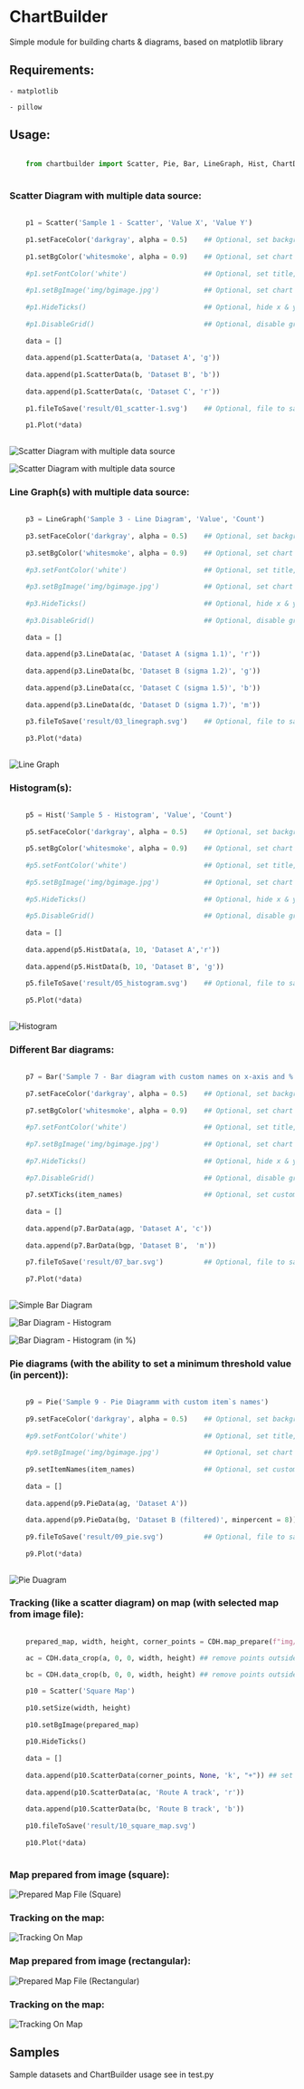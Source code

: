 # ChartBuilder
Simple module for building charts &amp; diagrams, based on matplotlib library

## Requirements:

    - matplotlib
    
    - pillow
    
## Usage:

```python
    
    from chartbuilder import Scatter, Pie, Bar, LineGraph, Hist, ChartDataHelper as CDH
    
```

### Scatter Diagram with multiple data source:

```python
    
    p1 = Scatter('Sample 1 - Scatter', 'Value X', 'Value Y')
    
    p1.setFaceColor('darkgray', alpha = 0.5)    ## Optional, set background color (base colors or CSS4)
    
    p1.setBgColor('whitesmoke', alpha = 0.9)    ## Optional, set chart background color (base colors or CSS4)
    
    #p1.setFontColor('white')                   ## Optional, set title, axis labels, x & y ticks color (base colors or CSS4)
    
    #p1.setBgImage('img/bgimage.jpg')           ## Optional, set chart background image
    
    #p1.HideTicks()                             ## Optional, hide x & y ticks & disable grid
    
    #p1.DisableGrid()                           ## Optional, disable grid
    
    data = []
    
    data.append(p1.ScatterData(a, 'Dataset A', 'g'))
    
    data.append(p1.ScatterData(b, 'Dataset B', 'b'))
    
    data.append(p1.ScatterData(c, 'Dataset C', 'r'))
    
    p1.fileToSave('result/01_scatter-1.svg')    ## Optional, file to save current chart
    
    p1.Plot(*data)
    
```

![Scatter Diagram with multiple data source](result/01_scatter-1.svg)

![Scatter Diagram with multiple data source](result/02_scatter-2.svg)

### Line Graph(s) with multiple data source:

```python
    
    p3 = LineGraph('Sample 3 - Line Diagram', 'Value', 'Count')
    
    p3.setFaceColor('darkgray', alpha = 0.5)    ## Optional, set background color (base colors or CSS4)
    
    p3.setBgColor('whitesmoke', alpha = 0.9)    ## Optional, set chart background color (base colors or CSS4)
    
    #p3.setFontColor('white')                   ## Optional, set title, axis labels, x & y ticks color (base colors or CSS4)
    
    #p3.setBgImage('img/bgimage.jpg')           ## Optional, set chart background image
    
    #p3.HideTicks()                             ## Optional, hide x & y ticks & disable grid
    
    #p3.DisableGrid()                           ## Optional, disable grid
    
    data = []
    
    data.append(p3.LineData(ac, 'Dataset A (sigma 1.1)', 'r'))
    
    data.append(p3.LineData(bc, 'Dataset B (sigma 1.2)', 'g'))
    
    data.append(p3.LineData(cc, 'Dataset C (sigma 1.5)', 'b'))
    
    data.append(p3.LineData(dc, 'Dataset D (sigma 1.7)', 'm'))
    
    p3.fileToSave('result/03_linegraph.svg')    ## Optional, file to save current chart
    
    p3.Plot(*data)
    
```

![Line Graph](result/03_linegraph.svg)

### Histogram(s):

```python
    
    p5 = Hist('Sample 5 - Histogram', 'Value', 'Count')
    
    p5.setFaceColor('darkgray', alpha = 0.5)    ## Optional, set background color (base colors or CSS4)
    
    p5.setBgColor('whitesmoke', alpha = 0.9)    ## Optional, set chart background color (base colors or CSS4)
    
    #p5.setFontColor('white')                   ## Optional, set title, axis labels, x & y ticks color (base colors or CSS4)
    
    #p5.setBgImage('img/bgimage.jpg')           ## Optional, set chart background image
    
    #p5.HideTicks()                             ## Optional, hide x & y ticks & disable grid
    
    #p5.DisableGrid()                           ## Optional, disable grid
    
    data = []
    
    data.append(p5.HistData(a, 10, 'Dataset A','r'))
    
    data.append(p5.HistData(b, 10, 'Dataset B', 'g'))
    
    p5.fileToSave('result/05_histogram.svg')    ## Optional, file to save current chart
    
    p5.Plot(*data)
    
```

![Histogram](result/05_histogram.svg)

### Different Bar diagrams:

```python
    
    p7 = Bar('Sample 7 - Bar diagram with custom names on x-axis and % on y-axis (histogram in %)', 'Range', '% of values')
    
    p7.setFaceColor('darkgray', alpha = 0.5)    ## Optional, set background color (base colors or CSS4)
    
    p7.setBgColor('whitesmoke', alpha = 0.9)    ## Optional, set chart background color (base colors or CSS4)
    
    #p7.setFontColor('white')                   ## Optional, set title, axis labels, x & y ticks color (base colors or CSS4)
    
    #p7.setBgImage('img/bgimage.jpg')           ## Optional, set chart background image
    
    #p7.HideTicks()                             ## Optional, hide x & y ticks & disable grid
    
    #p7.DisableGrid()                           ## Optional, disable grid
    
    p7.setXTicks(item_names)                    ## Optional, set custom values to x-ticks
    
    data = []
    
    data.append(p7.BarData(agp, 'Dataset A', 'c'))
    
    data.append(p7.BarData(bgp, 'Dataset B',  'm'))
    
    p7.fileToSave('result/07_bar.svg')          ## Optional, file to save current chart
    
    p7.Plot(*data)
    
```
![Simple Bar Diagram](result/04_bar.svg)

![Bar Diagram - Histogram](result/06_bar.svg)

![Bar Diagram - Histogram (in %)](result/07_bar.svg)

### Pie diagrams (with the ability to set a minimum threshold value (in percent)):

```python
    
    p9 = Pie('Sample 9 - Pie Diagramm with custom item`s names')
    
    p9.setFaceColor('darkgray', alpha = 0.5)    ## Optional, set background color (base colors or CSS4)
    
    #p9.setFontColor('white')                   ## Optional, set title, axis labels, x & y ticks color (base colors or CSS4)
    
    #p9.setBgImage('img/bgimage.jpg')           ## Optional, set chart background image
    
    p9.setItemNames(item_names)                 ## Optional, set custom names to pie chart items
    
    data = []
    
    data.append(p9.PieData(ag, 'Dataset A'))
    
    data.append(p9.PieData(bg, 'Dataset B (filtered)', minpercent = 8))
    
    p9.fileToSave('result/09_pie.svg')          ## Optional, file to save current chart
    
    p9.Plot(*data)
    
```

![Pie Duagram](result/09_pie.svg)

### Tracking (like a scatter diagram) on map (with selected map from image file): 

```python
    
    prepared_map, width, height, corner_points = CDH.map_prepare(f"img/square_map.jpg") ## square map image used as background image

    ac = CDH.data_crop(a, 0, 0, width, height) ## remove points outside the map from the set
    
    bc = CDH.data_crop(b, 0, 0, width, height) ## remove points outside the map from the set

    p10 = Scatter('Square Map')
    
    p10.setSize(width, height)
    
    p10.setBgImage(prepared_map)
    
    p10.HideTicks()
    
    data = []
    
    data.append(p10.ScatterData(corner_points, None, 'k', "+")) ## set corner points
    
    data.append(p10.ScatterData(ac, 'Route A track', 'r'))
    
    data.append(p10.ScatterData(bc, 'Route B track', 'b'))
    
    p10.fileToSave('result/10_square_map.svg')
    
    p10.Plot(*data)
    
```

### Map prepared from image (square):

![Prepared Map File (Square)](result/prepared_square_map.png)

### Tracking on the map:

![Tracking On Map](result/10_square_map.svg)

### Map prepared from image (rectangular):

![Prepared Map File (Rectangular)](result/prepared_rectangular_map.png)

### Tracking on the map:

![Tracking On Map](result/11_rectangular_map.svg)

## Samples

Sample datasets and ChartBuilder usage see in test.py

